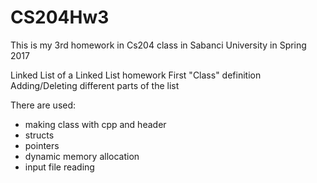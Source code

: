 # CS204Hw3

This is my 3rd homework in Cs204 class in Sabanci University in Spring 2017

Linked List of a Linked List homework 
First "Class" definition 
Adding/Deleting different parts of the list 

There are used:

- making class with cpp and header
- structs
- pointers
- dynamic memory allocation
- input file reading
